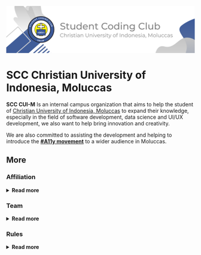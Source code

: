 ![Student Coding Club](https://github.com/scc-ukim/.github/blob/main/profile/src/2nd-banner.png?raw=true)
#  SCC Christian University of Indonesia, Moluccas

**SCC CUI-M** Is an internal campus organization that aims to help the student of [Christian University of Indonesia, Moluccas](https://ukim.ac.id) to expand their knowledge, especially in the field of software development, data science and UI/UX development, we also want to help bring innovation and creativity.

We are also committed to assisting the development and helping to introduce the **[#A11y movement](https://www.a11yproject.com/)** to a wider audience in Moluccas.


## More
  ### Affiliation
<details>
  <summary><strong>Read more</strong></summary>

  As mentioned above, SCC (Student Coding Club) is an internal campus organization based on [Christian University of Indonesia, Moluccas](https://ukim.ac.id), so we are affiliated with [Christian University of Indonesia, Moluccas](https://ukim.ac.id), and its [University Student Body (SEMA)](https://www.instagram.com/smu_ukim/).

  We are also under the wings of [Faculty Student Body of Computer Science (SEMAF)](https://www.instagram.com/smfilkom_ukim/), and directly being monitored by the Dean of Computer Science Faculty.

</details>

### Team

<details>
  <summary><strong>Read more</strong></summary>
  
  Right now we are focused on **`Web Development`** and **`Data Science`**, so with that in mind, we have 2 teams that are focused on each subject. 

</details>

### Rules

<details>
  <summary><strong>Read more</strong></summary>

  As an organization we also have our own rules, that each member need to abide to, any violation will be `dealt internally`, but if the violation kept happends we will _not hasitate to pursue any legal action_.

#### Repositories-related Rules
<details>
  <summary><strong>Read more</strong></summary>


  With that being said we are implementing these rules for repositories:

  - Each team must name their repository follow these rules:
    - Each repository must start with team code (`wd` or `ds`).
    - Use `-` to seperated team code with the repository name.
    - Naming convention for repository name is `organization-projectname` ex. `ukim-websitekampus`
  - Only the team with the proper naming can push any change to relative repository or you need to ask permission from the team leader before you do any changes.
  - Any project that are **`secretive`** in nature are forbid to be public it must kept as private repository.
  - Its `advice to fork the repo`, instead of directly pushing any changes to main repo ([SCC's Repo](https://github.com/scc-ukim)). 

</details>

</details>